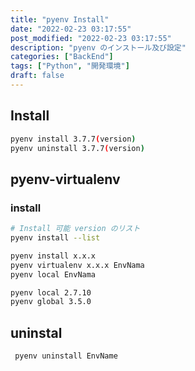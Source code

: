 ```yaml
---
title: "pyenv Install"
date: "2022-02-23 03:17:55"
post_modified: "2022-02-23 03:17:55"
description: "pyenv のインストール及び設定"
categories: ["BackEnd"]
tags: ["Python", "開発環境"]
draft: false
---
```


## Install

```bash
pyenv install 3.7.7(version)
pyenv uninstall 3.7.7(version)
```

## pyenv-virtualenv

### install

```bash
# Install 可能 version のリスト
pyenv install --list
```

```bash
pyenv install x.x.x
pyenv virtualenv x.x.x EnvNama
pyenv local EnvNama
```

```bash
pyenv local 2.7.10
pyenv global 3.5.0
```

## uninstal

```bash
 pyenv uninstall EnvName
```
